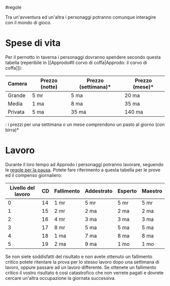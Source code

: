 #regole

Tra un'avventura ed un'altra i personaggi potranno comunque interagire con il mondo di gioco.

# Spese di vita
Per il pernotto in taverna i personaggi dovranno spendere secondo questa tabella (reperibile in [[Approdo#Il corvo di coffa|Approdo: il corvo di coffa]]):

| Camera  | Prezzo (notte) | Prezzo (settimana)* | Prezzo (mese)* |
| ------- | -------------- | ------------------- | -------------- |
| Grande  | 5 mr           | 5 ma                | 20 ma          |
| Media   | 1 ma           | 8 ma                | 35 ma          |
| Privata | 5 ma           | 35 ma               | 140 ma         |
_:_ i prezzi per una settimana o un mese comprendono un pasto al giorno (con birra)*

# Lavoro
Durante il loro tempo ad Approdo i personaggi potranno lavorare, seguendo le [regole per la pausa](https://2e.aonprd.com/Skills.aspx?ID=21&General=true&Redirected=1).
Potete fare riferimento a questa tabella per le prove ed il compenso giornaliero:

| Livello del lavoro | CD | Fallimento | Addestrato | Esperto | Maestro |
| -----------------  | --- | -----------| -----------| ---------| ---------|
| 0 | 14 | 1 mr | 5 mr | 5 mr | 5 mr |
| 1 | 15 | 2 mr | 2 ma | 2 ma | 2 ma |
| 2 | 16 | 4 mr | 3 ma | 3 ma | 3 ma |
| 3 | 17 | 8 mr | 5 ma | 5 ma | 5 ma |
| 4 | 18 | 1 ma | 7 ma | 8 ma | 8 ma |
| 5 | 19 | 2 ma | 9 ma | 1 mo | 1 mo |

Se non siete soddisfatti del risultato e non avete ottenuto un fallimento critico potete ritentare la prova per lo stesso lavoro dopo una settimana di lavoro, oppure passare ad un lavoro differente.
Se ottenete un fallimento critico il vostro risultato è così catastrofico che non verrete pagati e dovrete cercare un'altra occupazione la giornata successiva.
